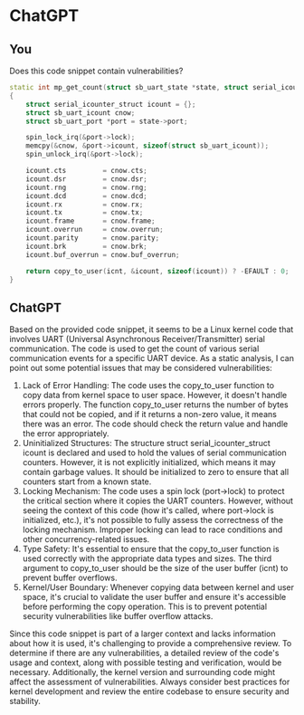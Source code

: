 # ChatGPT

## You
Does this code snippet contain vulnerabilities?
```cpp
static int mp_get_count(struct sb_uart_state *state, struct serial_icounter_struct *icnt)
{
	struct serial_icounter_struct icount = {};
	struct sb_uart_icount cnow;
	struct sb_uart_port *port = state->port;

	spin_lock_irq(&port->lock);
	memcpy(&cnow, &port->icount, sizeof(struct sb_uart_icount));
	spin_unlock_irq(&port->lock);

	icount.cts         = cnow.cts;
	icount.dsr         = cnow.dsr;
	icount.rng         = cnow.rng;
	icount.dcd         = cnow.dcd;
	icount.rx          = cnow.rx;
	icount.tx          = cnow.tx;
	icount.frame       = cnow.frame;
	icount.overrun     = cnow.overrun;
	icount.parity      = cnow.parity;
	icount.brk         = cnow.brk;
	icount.buf_overrun = cnow.buf_overrun;

	return copy_to_user(icnt, &icount, sizeof(icount)) ? -EFAULT : 0;
}
```

## ChatGPT
Based on the provided code snippet, it seems to be a Linux kernel code that involves UART (Universal Asynchronous Receiver/Transmitter) serial communication. The code is used to get the count of various serial communication events for a specific UART device. As a static analysis, I can point out some potential issues that may be considered vulnerabilities:

1. Lack of Error Handling:
The code uses the copy_to_user function to copy data from kernel space to user space. However, it doesn't handle errors properly. The function copy_to_user returns the number of bytes that could not be copied, and if it returns a non-zero value, it means there was an error. The code should check the return value and handle the error appropriately.
2. Uninitialized Structures:
The structure struct serial_icounter_struct icount is declared and used to hold the values of serial communication counters. However, it is not explicitly initialized, which means it may contain garbage values. It should be initialized to zero to ensure that all counters start from a known state.
3. Locking Mechanism:
The code uses a spin lock (port->lock) to protect the critical section where it copies the UART counters. However, without seeing the context of this code (how it's called, where port->lock is initialized, etc.), it's not possible to fully assess the correctness of the locking mechanism. Improper locking can lead to race conditions and other concurrency-related issues.
4. Type Safety:
It's essential to ensure that the copy_to_user function is used correctly with the appropriate data types and sizes. The third argument to copy_to_user should be the size of the user buffer (icnt) to prevent buffer overflows.
5. Kernel/User Boundary:
Whenever copying data between kernel and user space, it's crucial to validate the user buffer and ensure it's accessible before performing the copy operation. This is to prevent potential security vulnerabilities like buffer overflow attacks.

Since this code snippet is part of a larger context and lacks information about how it is used, it's challenging to provide a comprehensive review. To determine if there are any vulnerabilities, a detailed review of the code's usage and context, along with possible testing and verification, would be necessary. Additionally, the kernel version and surrounding code might affect the assessment of vulnerabilities. Always consider best practices for kernel development and review the entire codebase to ensure security and stability.

